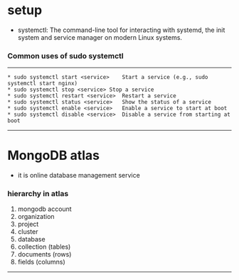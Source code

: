 # setup
* systemctl: The command-line tool for interacting with systemd, the init system and service manager on modern Linux systems.
### Common uses of sudo systemctl
---
    * sudo systemctl start <service>	Start a service (e.g., sudo systemctl start nginx)
    * sudo systemctl stop <service>	Stop a service
    * sudo systemctl restart <service>	Restart a service
    * sudo systemctl status <service>	Show the status of a service
    * sudo systemctl enable <service>	Enable a service to start at boot
    * sudo systemctl disable <service>	Disable a service from starting at boot
---

# MongoDB atlas
* it is online database management service
### **hierarchy in atlas**
1. mongodb account
2. organization
3. project
4. cluster
5. database
6. collection (tables)
7. documents (rows)
8. fields (columns)
---
